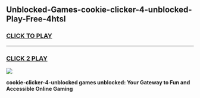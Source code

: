 
## Unblocked-Games-cookie-clicker-4-unblocked-Play-Free-4htsl
<h3>
<a href="https://premium76.site?title=cookie-clicker-4-unblocked&ref=12A">CLICK TO PLAY</a></h3>
<hr>

<h3>
<a href="https://premium76.site?title=cookie-clicker-4-unblocked&ref=12A">CLICK 2 PLAY</a>
  
</h3>

<a href="https://premium76.site?title=cookie-clicker-4-unblocked&ref=12A"><img src="https://clearcache.store/games.png"></a>


**cookie-clicker-4-unblocked games unblocked: Your Gateway to Fun and Accessible Online Gaming**
